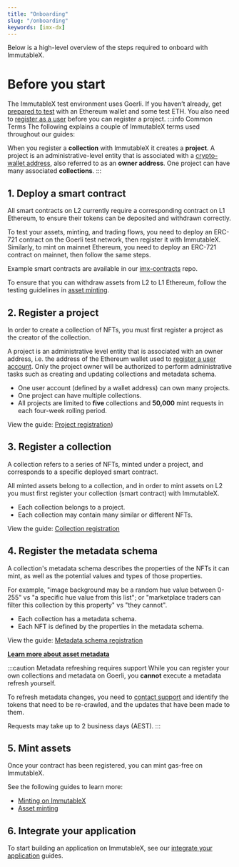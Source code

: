 ```yaml
---
title: "Onboarding"
slug: "/onboarding"
keywords: [imx-dx]
---
```

Below is a high-level overview of the steps required to onboard with ImmutableX.

# Before you start
The ImmutableX test environment uses Goerli. If you haven’t already, get [prepared to test](../getting-started-guide.md#prepare-to-test) with an Ethereum wallet and some test ETH. You also need to [register as a user](../getting-started-guide.md#register-a-user-account) before you can register a project.
:::info Common Terms
The following explains a couple of ImmutableX terms used throughout our guides:

When you register a **collection** with ImmutableX it creates a **project**. A project is an administrative-level entity that is associated with a [crypto-wallet address](../getting-started-guide.md#wallet), also referred to as an **owner address**. One project can have many associated **collections**.
:::
## 1. Deploy a smart contract
All smart contracts on L2 currently require a corresponding contract on L1 Ethereum, to ensure their tokens can be deposited and withdrawn correctly.

To test your assets, minting, and trading flows, you need to deploy an ERC-721 contract on the Goerli test network, then register it with ImmutableX. Similarly, to mint on mainnet Ethereum, you need to deploy an ERC-721 contract on mainnet, then follow the same steps.

Example smart contracts are available in our [imx-contracts](https://github.com/immutable/imx-contracts) repo. 

To ensure that you can withdraw assets from L2 to L1 Ethereum, follow the testing guidelines in [asset minting](../asset-management/asset-minting.md).

## 2. Register a project
In order to create a collection of NFTs, you must first register a project as the creator of the collection.

A project is an administrative level entity that is associated with an owner address, i.e. the address of the Ethereum wallet used to [register a user account](../getting-started-guide.md#register-a-user-account). Only the project owner will be authorized to perform administrative tasks such as creating and updating collections and metadata schema.

- One user account (defined by a wallet address) can own many projects. 
- One project can have multiple collections.
- All projects are limited to **five** collections and **50,000** mint requests in each four-week rolling period.

View the guide: [Project registration](./project-registration.md))

## 3. Register a collection
A collection refers to a series of NFTs, minted under a project, and corresponds to a specific deployed smart contract.

All minted assets belong to a collection, and in order to mint assets on L2 you must first register your collection (smart contract) with ImmutableX.

- Each collection belongs to a project.
- Each collection may contain many similar or different NFTs.

View the guide: [Collection registration](./collection-registration.mdx) 

## 4. Register the metadata schema
A collection's metadata schema describes the properties of the NFTs it can mint, as well as the potential values and types of those properties.

For example, "image background may be a random hue value between 0-255" vs "a specific hue value from this list"; or "marketplace traders can filter this collection by this property" vs "they cannot".

- Each collection has a metadata schema.
- Each NFT is defined by the properties in the metadata schema.

View the guide: [Metadata schema registration](./metadata-schema-registration.mdx) 

**[Learn more about asset metadata](../asset-management/asset-metadata.mdx)**

:::caution Metadata refreshing requires support
While you can register your own collections and metadata on Goerli, you **cannot** execute a metadata refresh yourself. 

To refresh metadata changes, you need to [contact support](https://support.immutable.com) and identify the tokens that need to be re-crawled, and the updates that have been made to them.

Requests may take up to 2 business days (AEST).
:::
## 5. Mint assets
Once your contract has been registered, you can mint gas-free on ImmutableX. 

See the following guides to learn more:
- [Minting on ImmutableX](../minting-on-immutable-x.md)
- [Asset minting](../asset-management/asset-minting.md) 

## 6. Integrate your application
To start building an application on ImmutableX, see our [integrate your application](../integrate-your-application/index.md) guides.